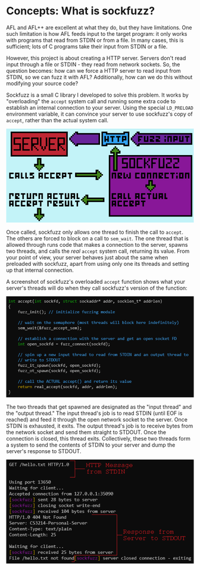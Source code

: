 # Concepts: What is sockfuzz?

AFL and AFL++ are excellent at what they do, but they have limitations. One such limitation is how AFL feeds input to the target program: it only works with programs that read from STDIN or from a file. In many cases, this is sufficient; lots of C programs take their input from STDIN or a file.
  
However, this project is about creating a HTTP server. Servers don't read input through a file or STDIN - they read from network sockets. So, the question becomes: how can we force a HTTP server to read input from STDIN, so we can fuzz it with AFL? Additionally, how can we do this without modifying your source code?
  
Sockfuzz is a small C library I developed to solve this problem. It works by "overloading" the `accept` system call and running some extra code to establish an internal connection to your server. Using the special `LD_PRELOAD` environment variable, it can convince your server to use sockfuzz's copy of `accept`, rather than the actual system call.

![](./images/img_sockfuzz_diagram1.png)
  
Once called, sockfuzz only allows one thread to finish the call to `accept`. The others are forced to block on a call to `sem_wait`. The one thread that is allowed through runs code that makes a connection to the server, spawns two threads, and calls the _real_ `accept` system call, returning its value. From your point of view, your server behaves just about the same when preloaded with sockfuzz, apart from using only one its threads and setting up that internal connection.
  
A screenshot of sockfuzz's overloaded `accept` function shows what your server's threads will do when they call sockfuzz's version of the function:

![](./images/img_sockfuzz_code1.png)
  
The two threads that get spawned are designated as the "input thread" and the "output thread." The input thread's job is to read STDIN (until EOF is reached) and feed it through the open network socket to the server. Once STDIN is exhausted, it exits. The output thread's job is to receive bytes from the network socket and send them straight to STDOUT. Once the connection is closed, this thread exits. Collectively, these two threads form a system to send the contents of STDIN to your server and dump the server's response to STDOUT.

![](./images/img_sockfuzz_example1.png)
